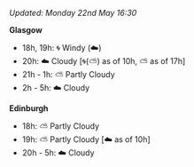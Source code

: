 *Updated: Monday 22nd May 16:30*

**Glasgow**

* 18h, 19h: :cyclone: Windy (:cloud:)
* 20h: :cloud: Cloudy [:cyclone:(:partly_sunny:) as of 10h, :partly_sunny: as of 17h]
* 21h - 1h: :partly_sunny: Partly Cloudy
* 2h - 5h: :cloud: Cloudy

**Edinburgh**

* 18h: :partly_sunny: Partly Cloudy
* 19h: :partly_sunny: Partly Cloudy [:cloud: as of 10h]
* 20h - 5h: :cloud: Cloudy
